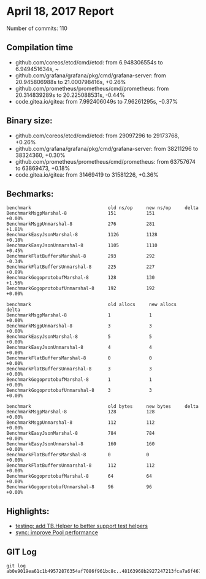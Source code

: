 # April 18, 2017 Report

Number of commits: 110

## Compilation time

* github.com/coreos/etcd/cmd/etcd: from 6.948306554s to 6.949451634s, ~
* github.com/grafana/grafana/pkg/cmd/grafana-server: from 20.945806988s to 21.000798416s, +0.26%
* github.com/prometheus/prometheus/cmd/prometheus: from 20.314839289s to 20.225088531s, -0.44%
* code.gitea.io/gitea: from 7.992406049s to 7.96261295s, -0.37%

## Binary size:

* github.com/coreos/etcd/cmd/etcd: from 29097296 to 29173768, +0.26%
* github.com/grafana/grafana/pkg/cmd/grafana-server: from 38211296 to 38324360, +0.30%
* github.com/prometheus/prometheus/cmd/prometheus: from 63757674 to 63869473, +0.18%
* code.gitea.io/gitea: from 31469419 to 31581226, +0.36%

## Bechmarks:

```
benchmark                            old ns/op     new ns/op     delta
BenchmarkMsgpMarshal-8               151           151           +0.00%
BenchmarkMsgpUnmarshal-8             276           281           +1.81%
BenchmarkEasyJsonMarshal-8           1126          1128          +0.18%
BenchmarkEasyJsonUnmarshal-8         1105          1110          +0.45%
BenchmarkFlatBuffersMarshal-8        293           292           -0.34%
BenchmarkFlatBuffersUnmarshal-8      225           227           +0.89%
BenchmarkGogoprotobufMarshal-8       128           130           +1.56%
BenchmarkGogoprotobufUnmarshal-8     192           192           +0.00%

benchmark                            old allocs     new allocs     delta
BenchmarkMsgpMarshal-8               1              1              +0.00%
BenchmarkMsgpUnmarshal-8             3              3              +0.00%
BenchmarkEasyJsonMarshal-8           5              5              +0.00%
BenchmarkEasyJsonUnmarshal-8         4              4              +0.00%
BenchmarkFlatBuffersMarshal-8        0              0              +0.00%
BenchmarkFlatBuffersUnmarshal-8      3              3              +0.00%
BenchmarkGogoprotobufMarshal-8       1              1              +0.00%
BenchmarkGogoprotobufUnmarshal-8     3              3              +0.00%

benchmark                            old bytes     new bytes     delta
BenchmarkMsgpMarshal-8               128           128           +0.00%
BenchmarkMsgpUnmarshal-8             112           112           +0.00%
BenchmarkEasyJsonMarshal-8           784           784           +0.00%
BenchmarkEasyJsonUnmarshal-8         160           160           +0.00%
BenchmarkFlatBuffersMarshal-8        0             0             +0.00%
BenchmarkFlatBuffersUnmarshal-8      112           112           +0.00%
BenchmarkGogoprotobufMarshal-8       64            64            +0.00%
BenchmarkGogoprotobufUnmarshal-8     96            96            +0.00%
```
## Highlights: 

* [testing: add TB.Helper to better support test helpers](bc2931372243043842161c0a60bd2f86ef9696ee)
* [sync: improve Pool performance](af5c95117b26e22d942a12e15bdc8e25607f738c)

## GIT Log

```
git log ab0e9019ea61c1b49572876354af7086f961bc8c..48163968b2927247213fca7a6f4678d3c93855dc
```
